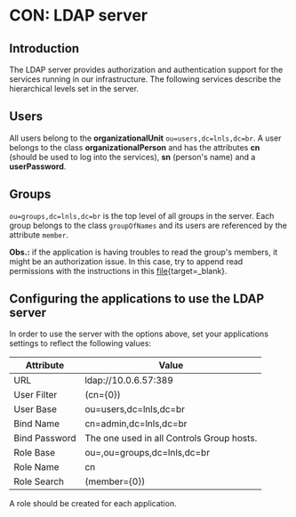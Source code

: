 # CON: LDAP server

##  Introduction

The LDAP server provides authorization and authentication support for the services running in our infrastructure. The following services describe the hierarchical levels set in the server.

##  Users 

All users belong to the **organizationalUnit** `ou=users,dc=lnls,dc=br`. A user belongs to the class **organizationalPerson** and has the attributes **cn** (should be used to log into the services), **sn** (person's name) and a **userPassword**.

##  Groups 

`ou=groups,dc=lnls,dc=br` is the top level of all groups in the server. Each group belongs to the class `groupOfNames` and its users are referenced by the attribute `member`.

**Obs.:** if the application is having troubles to read the group's members, it might be an authorization issue. In this case, try to append read permissions with the instructions in this [file](https://github.com/lnls-sirius/docker-openldap/blob/master/model.ldif){target=_blank}.

##  Configuring the applications to use the LDAP server 

In order to use the server with the options above, set your applications settings to reflect the following values:

|Attribute| Value |
|-|-|
|URL| ldap://10.0.6.57:389 |
|User Filter| (cn={0}) |
|User Base| ou=users,dc=lnls,dc=br |
|Bind Name| cn=admin,dc=lnls,dc=br |
|Bind Password| The one used in all Controls Group hosts. |
|Role Base| ou=<application>,ou=groups,dc=lnls,dc=br |
|Role Name| cn |
|Role Search| (member={0})  |

A role should be created for each application.
